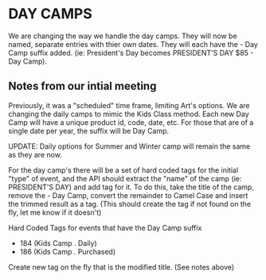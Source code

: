 # DAY CAMPS
We are changing the way we handle the day camps. They will now be named, separate entries with thier own dates. They will each have the - Day Camp suffix added. (ie: President's Day becomes PRESIDENT'S DAY $85 - Day Camp). 

## Notes from our intial meeting
Previously, it was a "scheduled" time frame, limiting Art's options. We are changing the daily camps to mimic the Kids Class method. Each new Day Camp will have a unique product id, code, date, etc. For those that are of a single date per year, the suffix will be Day Camp.   

UPDATE: Daily options for Summer and Winter camp will remain the same as they are now.   

For the day camp's there will be a set of hard coded tags for the initial "type" of event, and the API should extract the "name" of the camp (ie: PRESIDENT'S DAY) and add tag for it. To do this, take the title of the camp, remove the - Day Camp, convert the remainder to Camel Case and insert the trimmed result as a tag. (This should create the tag if not found on the fly, let me know if it doesn't)  

Hard Coded Tags for events that have the Day Camp suffix
 * 184 (Kids Camp . Daily)
 * 186 (Kids Camp . Purchased)

Create new tag on the fly that is the modified title. (See notes above)


